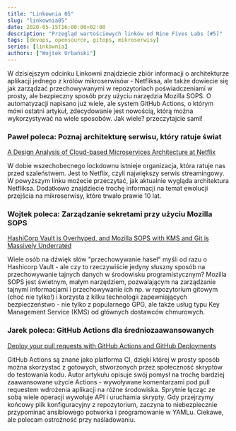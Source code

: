 ```yaml
---
title: "Linkownia 05"
slug: "linkownia05"
date: 2020-05-15T16:00:00+02:00
description: "Przegląd wartościowych linków od Nine Fives Labs [#5]"
tags: [devops, opensource, gitops, mikroserwisy]
series: [linkownia]
authors: ["Wojtek Urbański"]
---
```


W dzisiejszym odcinku Linkowni znajdziecie zbiór informacji o architekturze aplikacji jednego z królów mikroserwisów - Netfliksa, ale także dowiecie się jak zarządzać przechowywanymi w repozytoriach poświadczeniami w prosty, ale bezpieczny sposób przy użyciu narzędzia Mozilla SOPS. O automatyzacji napisano już wiele, ale system GitHub Actions, o którym mówi ostatni artykuł, zdecydowanie jest nowością, którą można wykorzystywać na wiele sposobów. Jak wiele? przeczytajcie sami!
<!--more-->

### Paweł poleca: Poznaj architekturę serwisu, który ratuje świat

[A Design Analysis of Cloud-based Microservices Architecture at Netflix](https://medium.com/swlh/a-design-analysis-of-cloud-based-microservices-architecture-at-netflix-98836b2da45f)

W dobie wszechobecnego lockdownu istnieje organizacja, która ratuje nas przed szaleństwem. Jest to Netflix, czyli największy serwis streamingowy. W powyższym linku możecie przeczytać, jak aktualnie wygląda architektura Netfliksa. Dodatkowo znajdziecie trochę informacji na temat ewolucji przejścia na mikroserwisy, które trwało prawie 10 lat. 

### Wojtek poleca: Zarządzanie sekretami przy użyciu Mozilla SOPS

[HashiCorp Vault is Overhyped, and Mozilla SOPS with KMS and Git is Massively Underrated](https://oteemo.com/2019/06/20/hashicorp-vault-is-overhyped-and-mozilla-sops-with-kms-and-git-is-massively-underrated/)

Wiele osób na dźwięk słów "przechowywanie haseł" myśli od razu o Hashicorp Vault - ale czy to rzeczywiście jedyny słuszny sposób na przechowywanie tajnych danych w środowisku programistycznym? Mozilla SOPS jest świetnym, małym narzędziem, pozwalającym na zarządzanie tajnymi informacjami i przechowywanie ich np. w repozytorium gitowym (choć nie tylko!) i korzysta z kilku technologii zapewniających bezpieczeństwo - nie tylko z popularnego GPG, ale także usług typu Key Management Service (KMS) od głównych dostawców chmurowych. 

### Jarek poleca: GitHub Actions dla średniozaawansowanych

[Deploy your pull requests with GitHub Actions and GitHub Deployments](https://sanderknape.com/2020/05/deploy-pull-requests-github-actions-deployments/)

GitHub Actions są znane jako platforma CI, dzięki której w prosty sposób można skorzystać z gotowych, stworzonych przez społeczność skryptów do testowania kodu. Autor artykułu opisuje swój pomysł na trochę bardziej zaawansowane użycie Actions - wywoływane komentarzami pod pull requestem wdrożenia aplikacji na różne środowiska. Sprytnie łącząc ze sobą wiele operacji wywołuje API i uruchamia skrypty. Gdy przejrzymy końcowy plik konfiguracyjny z repozytorium, zaczyna to niebezpiecznie przypominać ansiblowego potworka i programowanie w YAMLu. Ciekawe, ale polecam ostrożność przy naśladowaniu.
